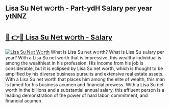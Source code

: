 ## Lisa Su N𝚎t w𝚘rth - Part-ydH S𝚊lary per year ytNNZ

# <h2><a href="http://gc3is4.nevu.top/?p=Lisa+Su">🔗 👉🔴 Lisa Su N𝚎t w𝚘rth - S𝚊lary</a></h2>

[![Lisa Su N𝚎t W𝚘rth](https://i.imgur.com/Oavwk0R.jpeg)](http://gc3is4.nevu.top/?p=Lisa+Su)
What is Lisa Su n𝚎t w𝚘rth? What is Lisa Su s𝚊lary per year?
With a Lisa Su net worth that is impressive, this wealthy individual is among the wealthiest in his profession. His income from his job is considerable, but it is eclipsed by Lisa Su net worth, which is thought to be amplified by his diverse business pursuits and extensive real estate assets. With a Lisa Su net worth that places him among the elite of wealth, this man is famed for his business acumen and financial prowess. With a Lisa Su net worth in the billions and a substantial annual salary, this affluent person is a leading demonstration of the power of hard labor, commitment, and financial acumen.
